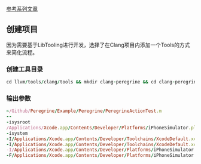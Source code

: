 [参考系列文章](https://www.cnblogs.com/dechaos/p/7416585.html)

## 创建项目

因为需要基于LibTooling进行开发，选择了在Clang项目内添加一个Tools的方式来简化流程。

### 创建工具目录

```ruby
cd llvm/tools/clang/tools && mkdir clang-peregrine && cd clang-peregrine
```
### 输出参数

```ruby
~/Github/Peregrine/Example/Peregrine/PeregrineActionTest.m
--
-isysroot
/Applications/Xcode.app/Contents/Developer/Platforms/iPhoneSimulator.platform/Developer/SDKs/iPhoneSimulator.sdk
-isystem
-I/Applications/Xcode.app/Contents/Developer/Toolchains/XcodeDefault.xctoolchain/usr/lib/clang/10.0.0/include
-I/Applications/Xcode.app/Contents/Developer/Toolchains/XcodeDefault.xctoolchain/usr/include/c++/v1
-I/Applications/Xcode.app/Contents/Developer/Platforms/iPhoneSimulator.platform/Developer/SDKs/iPhoneSimulator.sdk/usr/include
-F/Applications/Xcode.app/Contents/Developer/Platforms/iPhoneSimulator.platform/Developer/SDKs/iPhoneSimulator.sdk/System/Library/Frameworks
```
